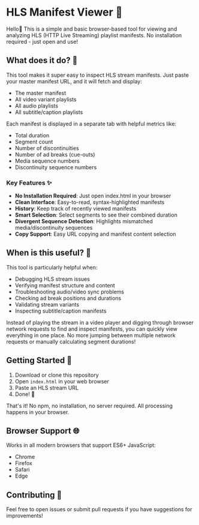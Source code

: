 # HLS Manifest Viewer 👀

Hello👋
This is a simple and basic browser-based tool for viewing and analyzing HLS (HTTP Live Streaming) playlist manifests. No installation required - just open and use!

## What does it do? 🤔

This tool makes it super easy to inspect HLS stream manifests. Just paste your master manifest URL, and it will fetch and display:
- The master manifest
- All video variant playlists
- All audio playlists
- All subtitle/caption playlists

Each manifest is displayed in a separate tab with helpful metrics like:
- Total duration
- Segment count
- Number of discontinuities
- Number of ad breaks (cue-outs)
- Media sequence numbers
- Discontinuity sequence numbers

### Key Features ✨

- **No Installation Required**: Just open index.html in your browser
- **Clean Interface**: Easy-to-read, syntax-highlighted manifests
- **History**: Keep track of recently viewed manifests
- **Smart Selection**: Select segments to see their combined duration
- **Divergent Sequence Detection**: Highlights mismatched media/discontinuity sequences
- **Copy Support**: Easy URL copying and manifest content selection

## When is this useful? 🎯

This tool is particularly helpful when:
- Debugging HLS stream issues
- Verifying manifest structure and content
- Troubleshooting audio/video sync problems
- Checking ad break positions and durations
- Validating stream variants
- Inspecting subtitle/caption manifests

Instead of playing the stream in a video player and digging through browser network requests to find and inspect manifests, you can quickly view everything in one place. No more jumping between multiple network requests or manually calculating segment durations!

## Getting Started 🚀

1. Download or clone this repository
2. Open `index.html` in your web browser
3. Paste an HLS stream URL
4. Done! 🎉

That's it! No npm, no installation, no server required. All processing happens in your browser.

## Browser Support 🌐

Works in all modern browsers that support ES6+ JavaScript:
- Chrome
- Firefox
- Safari
- Edge

## Contributing 🤝

Feel free to open issues or submit pull requests if you have suggestions for improvements!